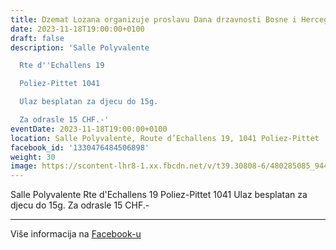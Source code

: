```yaml
---
title: Dzemat Lozana organizuje proslavu Dana drzavnosti Bosne i Hercegovine
date: 2023-11-18T19:00:00+0100
draft: false
description: 'Salle Polyvalente

  Rte d''Echallens 19

  Poliez-Pittet 1041

  Ulaz besplatan za djecu do 15g.

  Za odrasle 15 CHF.-'
eventDate: 2023-11-18T19:00:00+0100
location: Salle Polyvalente, Route d’Echallens 19, 1041 Poliez-Pittet
facebook_id: '1330476484506898'
weight: 30
image: https://scontent-lhr8-1.xx.fbcdn.net/v/t39.30808-6/480285085_944333661160567_3277375841641556820_n.jpg?_nc_cat=107&ccb=1-7&_nc_sid=9e60e4&_nc_ohc=EHzGUcGu5MwQ7kNvwGWBZfK&_nc_oc=AdlqSfRQ8M4pkOGAYndDX0chw64HTI84N9I_j54EwKIWigU0Qjf4ZaaXZqktQvQAq3s&_nc_zt=23&_nc_ht=scontent-lhr8-1.xx&edm=ABTKTjYEAAAA&_nc_gid=U1CHAqzCHPSxX9XJI_RYzA&oh=00_AfRSjfgZpjCVVkigb1_kXl947D8t5yIgZShW0KLD4Fvmfg&oe=6894C5DF
---
```


Salle Polyvalente
Rte d'Echallens 19
Poliez-Pittet 1041
Ulaz besplatan za djecu do 15g.
Za odrasle 15 CHF.-

---

Više informacija na [Facebook-u](https://facebook.com/events/1330476484506898)
